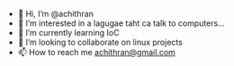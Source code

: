 - 👋 Hi, I’m @achithran
- 👀 I’m interested in a lagugae taht ca talk to computers...
- 🌱 I’m currently learning IoC
- 💞️ I’m looking to collaborate on linux projects
- 📫 How to reach me achithran@gmail.com

<!---
achithran/achithran is a ✨ special ✨ repository because its `README.md` (this file) appears on your GitHub profile.
You can click the Preview link to take a look at your changes.
--->
